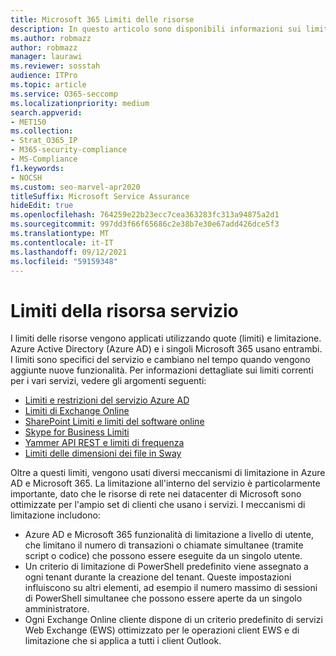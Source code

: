 ```yaml
---
title: Microsoft 365 Limiti delle risorse
description: In questo articolo sono disponibili informazioni sui limiti delle risorse per le varie applicazioni in Microsoft 365.
ms.author: robmazz
author: robmazz
manager: laurawi
ms.reviewer: sosstah
audience: ITPro
ms.topic: article
ms.service: O365-seccomp
ms.localizationpriority: medium
search.appverid:
- MET150
ms.collection:
- Strat_O365_IP
- M365-security-compliance
- MS-Compliance
f1.keywords:
- NOCSH
ms.custom: seo-marvel-apr2020
titleSuffix: Microsoft Service Assurance
hideEdit: true
ms.openlocfilehash: 764259e22b23ecc7cea363283fc313a94875a2d1
ms.sourcegitcommit: 997dd3f66f65686c2e38b7e30e67add426dce5f3
ms.translationtype: MT
ms.contentlocale: it-IT
ms.lasthandoff: 09/12/2021
ms.locfileid: "59159348"
---
```

# <a name="service-resource-limits"></a>Limiti della risorsa servizio

I limiti delle risorse vengono applicati utilizzando quote (limiti) e limitazione. Azure Active Directory (Azure AD) e i singoli Microsoft 365 usano entrambi. I limiti sono specifici del servizio e cambiano nel tempo quando vengono aggiunte nuove funzionalità. Per informazioni dettagliate sui limiti correnti per i vari servizi, vedere gli argomenti seguenti:

- [Limiti e restrizioni del servizio Azure AD](/azure/azure-resource-manager/management/azure-subscription-service-limits)
- [Limiti di Exchange Online](/office365/servicedescriptions/exchange-online-service-description/exchange-online-limits)
- [SharePoint Limiti e limiti del software online](https://support.office.com/article/SharePoint-Online-software-boundaries-and-limits-8F34FF47-B749-408B-ABC0-B605E1F6D498)
- [Skype for Business Limiti](https://technet.microsoft.com/library/skype-for-business-online-limits.aspx)
- [Yammer API REST e limiti di frequenza](https://developer.yammer.com/docs/rest-api-rate-limits)
- [Limiti delle dimensioni dei file in Sway](https://support.office.com/article/File-size-limits-in-Sway-4db21bc6-b42b-499f-9272-66e089db109f)

Oltre a questi limiti, vengono usati diversi meccanismi di limitazione in Azure AD e Microsoft 365. La limitazione all'interno del servizio è particolarmente importante, dato che le risorse di rete nei datacenter di Microsoft sono ottimizzate per l'ampio set di clienti che usano i servizi. I meccanismi di limitazione includono:

- Azure AD e Microsoft 365 funzionalità di limitazione a livello di utente, che limitano il numero di transazioni o chiamate simultanee (tramite script o codice) che possono essere eseguite da un singolo utente.
- Un criterio di limitazione di PowerShell predefinito viene assegnato a ogni tenant durante la creazione del tenant. Queste impostazioni influiscono su altri elementi, ad esempio il numero massimo di sessioni di PowerShell simultanee che possono essere aperte da un singolo amministratore.
- Ogni Exchange Online cliente dispone di un criterio predefinito di servizi Web Exchange (EWS) ottimizzato per le operazioni client EWS e di limitazione che si applica a tutti i client Outlook.
